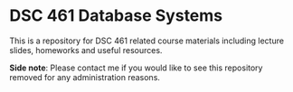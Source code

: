 # DSC 461 Database Systems

This is a repository for DSC 461 related course materials including lecture slides, homeworks and useful resources. 


**Side note**: Please contact me if you would like to see this repository removed for any administration reasons.
